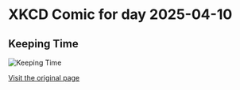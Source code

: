
# XKCD Comic for day 2025-04-10

## Keeping Time

![Keeping Time](https://imgs.xkcd.com/comics/keeping_time.png "You can identify them ahead-of-time -- they lead with their left foot when the music starts.")

[Visit the original page](https://xkcd.com/389/)
